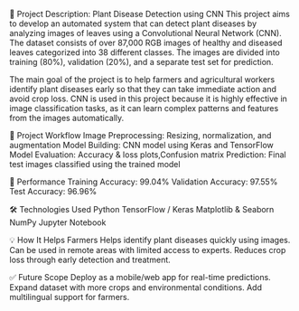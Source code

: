 🌿 Project Description: Plant Disease Detection using CNN
This project aims to develop an automated system that can detect plant diseases by analyzing images of leaves using a Convolutional Neural Network (CNN). The dataset consists of over 87,000 RGB images of healthy and diseased leaves categorized into 38 different classes. The images are divided into training (80%), validation (20%), and a separate test set for prediction.

The main goal of the project is to help farmers and agricultural workers identify plant diseases early so that they can take immediate action and avoid crop loss. CNN is used in this project because it is highly effective in image classification tasks, as it can learn complex patterns and features from the images automatically.

🚀 Project Workflow
Image Preprocessing: Resizing, normalization, and augmentation
Model Building: CNN model using Keras and TensorFlow
Model Evaluation: Accuracy & loss plots,Confusion matrix
Prediction: Final test images classified using the trained model

🎯 Performance
Training Accuracy: 99.04%
Validation Accuracy: 97.55%
Test Accuracy: 96.96%

🛠️ Technologies Used
Python
TensorFlow / Keras
Matplotlib & Seaborn
NumPy
Jupyter Notebook

💡 How It Helps Farmers
Helps identify plant diseases quickly using images.
Can be used in remote areas with limited access to experts.
Reduces crop loss through early detection and treatment.

✅ Future Scope
Deploy as a mobile/web app for real-time predictions.
Expand dataset with more crops and environmental conditions.
Add multilingual support for farmers.
